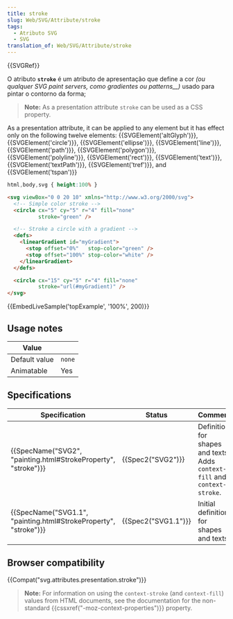 ```yaml
---
title: stroke
slug: Web/SVG/Attribute/stroke
tags:
  - Atributo SVG
  - SVG
translation_of: Web/SVG/Attribute/stroke
---
```

{{SVGRef}}

O atributo **`stroke`** é um atributo de apresentação que define a cor _(ou qualquer SVG_ _paint servers, como gradientes ou_ _patterns\_\_)_ usado para pintar o contorno da forma;

> **Note:** As a presentation attribute `stroke` can be used as a CSS property.

As a presentation attribute, it can be applied to any element but it has effect only on the following twelve elements: {{SVGElement('altGlyph')}}, {{SVGElement('circle')}}, {{SVGElement('ellipse')}}, {{SVGElement('line')}}, {{SVGElement('path')}}, {{SVGElement('polygon')}}, {{SVGElement('polyline')}}, {{SVGElement('rect')}}, {{SVGElement('text')}}, {{SVGElement('textPath')}}, {{SVGElement('tref')}}, and {{SVGElement('tspan')}}

```css hidden
html,body,svg { height:100% }
```

```html
<svg viewBox="0 0 20 10" xmlns="http://www.w3.org/2000/svg">
  <!-- Simple color stroke -->
  <circle cx="5" cy="5" r="4" fill="none"
          stroke="green" />

  <!-- Stroke a circle with a gradient -->
  <defs>
    <linearGradient id="myGradient">
      <stop offset="0%"   stop-color="green" />
      <stop offset="100%" stop-color="white" />
    </linearGradient>
  </defs>

  <circle cx="15" cy="5" r="4" fill="none"
          stroke="url(#myGradient)" />
</svg>
```

{{EmbedLiveSample('topExample', '100%', 200)}}

## Usage notes

| Value         | **[<paint>](/docs/Web/SVG/Content_type#Paint)** |
| ------------- | ----------------------------------------------- |
| Default value | `none`                                          |
| Animatable    | Yes                                             |

## Specifications

| Specification                                                                        | Status                   | Comment                                                                    |
| ------------------------------------------------------------------------------------ | ------------------------ | -------------------------------------------------------------------------- |
| {{SpecName("SVG2", "painting.html#StrokeProperty", "stroke")}} | {{Spec2("SVG2")}} | Definition for shapes and texts. Adds `context-fill` and `context-stroke`. |
| {{SpecName("SVG1.1", "painting.html#StrokeProperty", "stroke")}} | {{Spec2("SVG1.1")}} | Initial definition for shapes and texts                                    |

## Browser compatibility

{{Compat("svg.attributes.presentation.stroke")}}

> **Note:** For information on using the `context-stroke` (and `context-fill`) values from HTML documents, see the documentation for the non-standard {{cssxref("-moz-context-properties")}} property.

